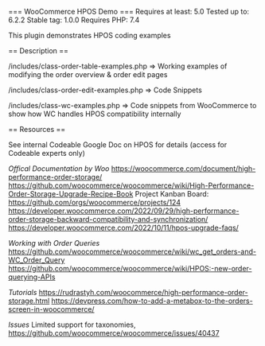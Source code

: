 ===  WooCommerce HPOS Demo ===
Requires at least: 5.0
Tested up to: 6.2.2
Stable tag: 1.0.0
Requires PHP: 7.4

This plugin demonstrates HPOS coding examples

== Description ==

/includes/class-order-table-examples.php => Working examples of modifying the order overview & order edit pages

/includes/class-order-edit-examples.php => Code Snippets

/includes/class-wc-examples.php => Code snippets from WooCommerce to show how WC handles HPOS compatibility internally


== Resources ==

See internal Codeable Google Doc on HPOS for details (access for Codeable experts only)

*Offical Documentation by Woo*
https://woocommerce.com/document/high-performance-order-storage/
https://github.com/woocommerce/woocommerce/wiki/High-Performance-Order-Storage-Upgrade-Recipe-Book 
Project Kanban Board: https://github.com/orgs/woocommerce/projects/124 
https://developer.woocommerce.com/2022/09/29/high-performance-order-storage-backward-compatibility-and-synchronization/ 
https://developer.woocommerce.com/2022/10/11/hpos-upgrade-faqs/

*Working with Order Queries*
https://github.com/woocommerce/woocommerce/wiki/wc_get_orders-and-WC_Order_Query
https://github.com/woocommerce/woocommerce/wiki/HPOS:-new-order-querying-APIs

*Tutorials*
https://rudrastyh.com/woocommerce/high-performance-order-storage.html
https://devpress.com/how-to-add-a-metabox-to-the-orders-screen-in-woocommerce/


*Issues*
Limited support for taxonomies, https://github.com/woocommerce/woocommerce/issues/40437

